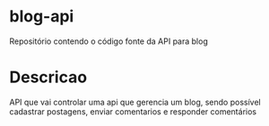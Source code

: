 # blog-api
Repositório contendo o código fonte da API para blog


# Descricao

API que vai controlar uma api que gerencia um blog, sendo possível cadastrar postagens, enviar comentarios e responder comentários